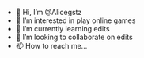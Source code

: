 - 👋 Hi, I’m @Alicegstz
- 👀 I’m interested in play online games
- 🌱 I’m currently learning edits
- 💞️ I’m looking to collaborate on edits
- 📫 How to reach me...

<!---
Alicegstz/Alicegstz is a ✨ special ✨ repository because its `README.md` (this file) appears on your GitHub profile.
You can click the Preview link to take a look at your changes.
--->

